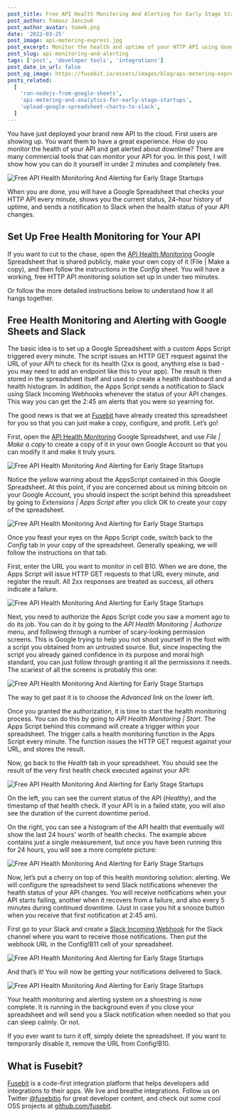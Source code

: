 ```yaml
---
post_title: Free API Health Monitoring And Alerting for Early Stage Startups
post_author: Tomasz Janczuk
post_author_avatar: tomek.png
date: '2022-03-25'
post_image: api-metering-express.jpg
post_excerpt: Monitor the health and uptime of your HTTP API using Google Sheets, and get downtime alerts through Slack. Completely free. Set up in 2 minutes.
post_slug: api-monitoring-and-alerting
tags: ['post', 'developer tools', 'integrations']
post_date_in_url: false
post_og_image: https://fusebit.io/assets/images/blog/api-metering-express.jpg
posts_related:
  [
    'run-nodejs-from-google-sheets',
    'api-metering-and-analytics-for-early-stage-startups',
    'upload-google-spreadsheet-charts-to-slack',
  ]
---
```


You have just deployed your brand new API to the cloud. First users are showing up. You want them to have a great experience. How do you monitor the health of your API and get alerted about downtime? There are many commercial tools that can monitor your API for you. In this post, I will show how you can do it yourself in under 2 minutes and completely free.

![Free API Health Monitoring And Alerting for Early Stage Startups](blog-health-1.png)

When you are done, you will have a Google Spreadsheet that checks your HTTP API every minute, shows you the current status, 24-hour history of uptime, and sends a notification to Slack when the health status of your API changes.

## Set Up Free Health Monitoring for Your API

If you want to cut to the chase, open the <a href="https://docs.google.com/spreadsheets/d/1lKSKanf28dNhSgi1dYQJ_U3q9K_jYgzd5-7l8_nBO88/edit?usp=sharing" target="\_blank">API Health Monitoring</a> Google Spreadsheet that is shared publicly, make your own copy of it (File | Make a copy), and then follow the instructions in the _Config_ sheet. You will have a working, free HTTP API monitoring solution set up in under two minutes.

Or follow the more detailed instructions below to understand how it all hangs together.

## Free Health Monitoring and Alerting with Google Sheets and Slack

The basic idea is to set up a Google Spreadsheet with a custom Apps Script triggered every minute. The script issues an HTTP GET request against the URL of your API to check for its health (2xx is good, anything else is bad - you may need to add an endpoint like this to your app). The result is then stored in the spreadsheet itself and used to create a health dashboard and a health histogram. In addition, the Apps Script sends a notification to Slack using Slack Incoming Webhooks whenever the status of your API changes. This way you can get the 2:45 am alerts that you were so yearning for.

The good news is that we at [Fusebit](https://fusebit.io) have already created this spreadsheet for you so that you can just make a copy, configure, and profit. Let’s go!

First, open the <a href="https://docs.google.com/spreadsheets/d/1lKSKanf28dNhSgi1dYQJ_U3q9K_jYgzd5-7l8_nBO88/edit?usp=sharing" target="\_blank">API Health Monitoring</a> Google Spreadsheet, and use _File | Make a copy_ to create a copy of it in your own Google Account so that you can modify it and make it truly yours.

![Free API Health Monitoring And Alerting for Early Stage Startups](blog-health-2.png)

Notice the yellow warning about the AppsScript contained in this Google Spreadsheet. At this point, if you are concerned about us mining bitcoin on your Google Account, you should inspect the script behind this spreadsheet by going to _Extensions | Apps Script_ after you click OK to create your copy of the spreadsheet.

![Free API Health Monitoring And Alerting for Early Stage Startups](blog-health-3.png)

Once you feast your eyes on the Apps Script code, switch back to the _Config_ tab in your copy of the spreadsheet. Generally speaking, we will follow the instructions on that tab.

First, enter the URL you want to monitor in cell B10. When we are done, the Apps Script will issue HTTP GET requests to that URL every minute, and register the result. All 2xx responses are treated as success, all others indicate a failure.

![Free API Health Monitoring And Alerting for Early Stage Startups](blog-health-4.png)

Next, you need to authorize the Apps Script code you saw a moment ago to do its job. You can do it by going to the _API Health Monitoring | Authorize_ menu, and following through a number of scary-looking permission screens. This is Google trying to help you not shoot yourself in the foot with a script you obtained from an untrusted source. But, since inspecting the script you already gained confidence in its purpose and moral high standard, you can just follow through granting it all the permissions it needs. The scariest of all the screens is probably this one:

![Free API Health Monitoring And Alerting for Early Stage Startups](blog-health-5.png)

The way to get past it is to choose the _Advanced_ link on the lower left.

Once you granted the authorization, it is time to start the health monitoring process. You can do this by going to _API Health Monitoring | Start_. The Apps Script behind this command will create a trigger within your spreadsheet. The trigger calls a health monitoring function in the Apps Script every minute. The function issues the HTTP GET request against your URL, and stores the result.

Now, go back to the _Health_ tab in your spreadsheet. You should see the result of the very first health check executed against your API:

![Free API Health Monitoring And Alerting for Early Stage Startups](blog-health-6.png)

On the left, you can see the current status of the API (_Healthy_), and the timestamp of that health check. If your API is in a failed state, you will also see the duration of the current downtime period.

On the right, you can see a histogram of the API health that eventually will show the last 24 hours' worth of health checks. The example above contains just a single measurement, but once you have been running this for 24 hours, you will see a more complete picture:

![Free API Health Monitoring And Alerting for Early Stage Startups](blog-health-1.png)

Now, let’s put a cherry on top of this health monitoring solution: alerting. We will configure the spreadsheet to send Slack notifications whenever the health status of your API changes. You will receive notifications when your API starts failing, another when it recovers from a failure, and also every 5 minutes during continued downtime. (Just in case you hit a snooze button when you receive that first notification at 2:45 am).

First go to your Slack and create a <a href=”https://api.slack.com/messaging/webhooks” target=”_blank”>Slack Incoming Webhook</a> for the Slack channel where you want to receive those notifications. Then put the webhook URL in the Config!B11 cell of your spreadsheet.

![Free API Health Monitoring And Alerting for Early Stage Startups](blog-health-7.png)

And that’s it! You will now be getting your notifications delivered to Slack.

![Free API Health Monitoring And Alerting for Early Stage Startups](blog-health-8.png)

Your health monitoring and alerting system on a shoestring is now complete. It is running in the background even if you close your spreadsheet and will send you a Slack notification when needed so that you can sleep calmly. Or not.

If you ever want to turn it off, simply delete the spreadsheet. If you want to temporarily disable it, remove the URL from Config!B10.

## What is Fusebit?

[Fusebit](https://fusebit.io) is a code-first integration platform that helps developers add integrations to their apps. We live and breathe integrations. Follow us on Twitter [@fusebitio](https://twitter.com/fusebitio) for great developer content, and check out some cool OSS projects at [github.com/fusebit](https://github.com/fusebit).
